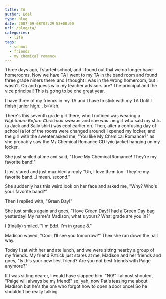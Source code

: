```yaml
---
title: TA
author: Edel
type: blog
date: 2007-09-08T05:29:53+00:00
url: /blog/ta/
categories:
  - life
tags:
  - school
  - friends
  - my chemical romance
---
```

Three days ago, I started school, and I found out that we no longer have homerooms. Now we have TA I went to my TA in the band room and found three grade niners there, and I thought I was in the wrong homeroom, but I wasn't. Oh and guess who my teacher advisors are? The principal and the vice principal! This is going to be one great year.

I have three of my friends in my TA and I have to stick with my TA Until I finish junior high... b=Vleh.

There's this seventh grade girl there, who I noticed was wearing a _Nightmare Before Christmas_ sweater and she was the girl who said my shirt (a Jack and Sally shirt) was cool earlier on. Then, after a confusing day of school (a lot of the rooms were changed around) I opened my locker, and the girl with the sweater asked me, "You like My Chemical Romance?" as she probably saw the My Chemical Romance CD lyric jacket hanging on my locker.

She just smiled at me and said, "I love My Chemical Romance! They're my favorite band!"

I just stared and just mumbled a reply "Uh, I love them too. They're my favorite band...I mean, second."

She suddenly has this weird look on her face and asked me, "Why? Who's your favorite band?"

Then I replied with, "Green Day!"

She just smiles again and goes, "I love Green Day! I had a Green Day bag yesterday! My name's Madison, what's yours? What grade are you in?"

I (finally) smiled, "I'm Edel. I'm in grade 8."

Madison waved, "Cool, I'll see you tomorrow?" Then she ran down the hall way.

Today I sat with her and ate lunch, and we were sitting nearby a group of my friends. My friend Patrick just stares at me, Madison and her friends and goes, "Is this your new best friend? Are you not best friends with Paige anymore?"

If I was sitting nearer, I would have slapped him. "NO!" I almost shouted, "Paige will always be my friend!" so, yah, now Pat's teasing me about Madison but he's the one who forgot how to open a door once! So he shouldn't be really talking.